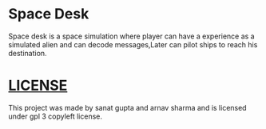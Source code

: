 # Space Desk

Space desk is a space simulation where player can have a experience as a simulated alien and can decode messages,Later can pilot ships to reach his destination.

# [LICENSE]('/LICENSE')

This project was made by sanat gupta and arnav sharma and is licensed under gpl 3 copyleft license.

